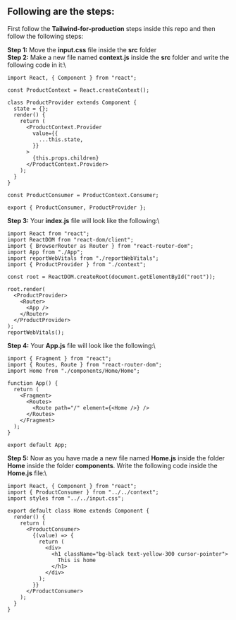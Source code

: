 ## Following are the steps:

First follow the **Tailwind-for-production** steps inside this repo and then follow the following steps:

**Step 1:** Move the **input.css** file inside the **src** folder\
**Step 2:** Make a new file named **context.js** inside the **src** folder and write the following code in it:\
```
import React, { Component } from "react";

const ProductContext = React.createContext();

class ProductProvider extends Component {
  state = {};
  render() {
    return (
      <ProductContext.Provider
        value={{
          ...this.state,
        }}
      >
        {this.props.children}
      </ProductContext.Provider>
    );
  }
}

const ProductConsumer = ProductContext.Consumer;

export { ProductConsumer, ProductProvider };
```
**Step 3:** Your **index.js** file will look like the following:\
```
import React from "react";
import ReactDOM from "react-dom/client";
import { BrowserRouter as Router } from "react-router-dom";
import App from "./App";
import reportWebVitals from "./reportWebVitals";
import { ProductProvider } from "./context";

const root = ReactDOM.createRoot(document.getElementById("root"));

root.render(
  <ProductProvider>
    <Router>
      <App />
    </Router>
  </ProductProvider>
);
reportWebVitals();
```


**Step 4:** Your **App.js** file will look like the following:\
```
import { Fragment } from "react";
import { Routes, Route } from "react-router-dom";
import Home from "./components/Home/Home";

function App() {
  return (
    <Fragment>
      <Routes>
        <Route path="/" element={<Home />} />
      </Routes>
    </Fragment>
  );
}

export default App;
```
**Step 5:** Now as you have made a new file named **Home.js** inside the folder **Home** inside the folder **components**. Write the following code inside the **Home.js** file:\
```
import React, { Component } from "react";
import { ProductConsumer } from "../../context";
import styles from "../../input.css";

export default class Home extends Component {
  render() {
    return (
      <ProductConsumer>
        {(value) => {
          return (
            <div>
              <h1 className="bg-black text-yellow-300 cursor-pointer">
                This is home
              </h1>
            </div>
          );
        }}
      </ProductConsumer>
    );
  }
}
```
